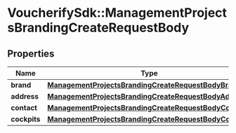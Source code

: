 # VoucherifySdk::ManagementProjectsBrandingCreateRequestBody

## Properties

| Name | Type | Description | Notes |
| ---- | ---- | ----------- | ----- |
| **brand** | [**ManagementProjectsBrandingCreateRequestBodyBrand**](ManagementProjectsBrandingCreateRequestBodyBrand.md) |  | [optional] |
| **address** | [**ManagementProjectsBrandingCreateRequestBodyAddress**](ManagementProjectsBrandingCreateRequestBodyAddress.md) |  | [optional] |
| **contact** | [**ManagementProjectsBrandingCreateRequestBodyContact**](ManagementProjectsBrandingCreateRequestBodyContact.md) |  | [optional] |
| **cockpits** | [**ManagementProjectsBrandingCreateRequestBodyCockpits**](ManagementProjectsBrandingCreateRequestBodyCockpits.md) |  | [optional] |

